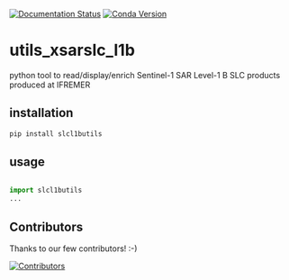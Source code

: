 [![Documentation Status](https://readthedocs.org/projects/slcl1butils/badge/?version=latest)](https://slcl1butils.readthedocs.io/en/latest/?badge=latest) [![Conda Version](https://img.shields.io/conda/vn/conda-forge/slcl1butils.svg)](https://anaconda.org/conda-forge/slcl1butils)

# utils_xsarslc_l1b
python tool to read/display/enrich Sentinel-1 SAR Level-1 B SLC products produced at IFREMER

## installation 

```bash
pip install slcl1butils
```

## usage

```python

import slcl1butils
...
```

## Contributors

Thanks to our few contributors! :-)

[![Contributors](https://contrib.rocks/image?repo=umr-lops/utils_xsarslc_l1b)](https://github.com/umr-lops/utils_xsarslc_l1b/graphs/contributors)

